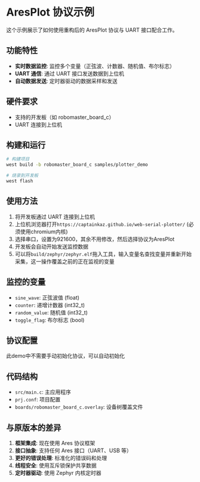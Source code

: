 # AresPlot 协议示例

这个示例展示了如何使用重构后的 AresPlot 协议与 UART 接口配合工作。

## 功能特性

- **实时数据监控**: 监控多个变量（正弦波、计数器、随机值、布尔标志）
- **UART 通信**: 通过 UART 接口发送数据到上位机
- **自动数据发送**: 定时器驱动的数据采样和发送

## 硬件要求

- 支持的开发板（如 robomaster_board_c）
- UART 连接到上位机

## 构建和运行

```bash
# 构建项目
west build -b robomaster_board_c samples/plotter_demo

# 烧录到开发板
west flash
```

## 使用方法

1. 将开发板通过 UART 连接到上位机
2. 上位机浏览器打开`https://captainkaz.github.io/web-serial-plotter/` (必须使用chromium内核)
3. 选择串口，设置为921600，其余不用修改，然后选择协议为AresPlot
3. 开发板会自动开始发送监控数据
4. 可以将`build/zephyr/zephyr.elf`拖入工具，输入变量名查找变量并重新开始采集，这一操作覆盖之前的正在监视的变量

## 监控的变量

- `sine_wave`: 正弦波值 (float)
- `counter`: 递增计数器 (int32_t) 
- `random_value`: 随机值 (int32_t)
- `toggle_flag`: 布尔标志 (bool)

## 协议配置

此demo中不需要手动初始化协议，可以自动初始化

## 代码结构

- `src/main.c`: 主应用程序
- `prj.conf`: 项目配置
- `boards/robomaster_board_c.overlay`: 设备树覆盖文件

## 与原版本的差异

1. **框架集成**: 现在使用 Ares 协议框架
2. **接口抽象**: 支持任何 Ares 接口（UART、USB 等）
3. **更好的错误处理**: 标准化的错误码和处理
4. **线程安全**: 使用互斥锁保护共享数据
5. **定时器驱动**: 使用 Zephyr 内核定时器 